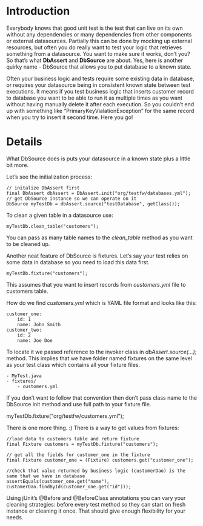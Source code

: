 # Introduction #
Everybody knows that good unit test is the test that can live on its own without any dependencies or many dependencies from other components or external datasources. Partially this can be done by mocking up external resources, but often you do really want to test your logic that retrieves something from a datasource. You want to make sure it works, don’t you? So that’s what **DbAssert** and **DbSource** are about. Yes, here is another quirky name - DbSource that allows you to put database to a known state.

Often your business logic and tests require some existing data in database, or requires your datasource being in consistent known state between test executions. It means if you test business logic that inserts customer record to database you want to be able to run it as multiple times as you want without having manually delete it after each execution. So you couldn’t end up with something like “PrimaryKeyVialationException” for the same record when you try to insert it second time. Here you go!

# Details #
What DbSource does is puts your datasource in a known state plus a little bit more.

Let’s see the initialization process:
```
// initalize DbAssert first
final DbAssert dbAssert = DbAssert.init("org/testfw/databases.yml");
// get DbSource instance so we can operate on it
DbSource myTestDb = dbAssert.source("testDatabase", getClass());
```
To clean a given table in a datasource use:
```
myTestDb.clean_table("customers");
```
You can pass as many table names to the _clean\_table_ method as you want to be cleaned up.

Another neat feature of DbSource is fixtures.
Let’s say your test relies on some data in database so you need to load this data first.
```
myTestDb.fixture("customers");
```
This assumes that you want to insert records from _customers.yml_ file to customers table.

How do we find _customers.yml_ which is YAML file format and looks like this:
```
customer_one:
    id: 1
    name: John Smith
customer_two:
    id: 2
    name: Joe Doe
```
To locate it we passed reference to the invoker class in _dbAssert.source(...);_ method. This implies that we have folder named fixtures on the same level as your test class which contains all your fixture files.
```
- MyTest.java
- fixtures/
	- customers.yml
```
If you don’t want to follow that convention then don’t pass class name to the DbSource init method and use full path to your fixture file.

myTestDb.fixture("org/testfw/customers.yml");

There is one more thing. :) There is a way to get values from fixtures:
```
//load data to customers table and return fixture
final Fixture customers = myTestDb.fixture("customers");

// get all the fields for customer_one in the fixture
final Fixture customer_one = (Fixture) customers.get("customer_one");

//check that value returned by business logic (customerDao) is the same that we have in database
assertEquals(customer_one.get("name"), customerDao.findById(customer_one.get("id")));
```
Using jUnit’s @Before and @BeforeClass annotations you can vary your cleaning strategies: before every test method so they can start on fresh instance or cleaning it once. That should give enough flexibility for your needs.